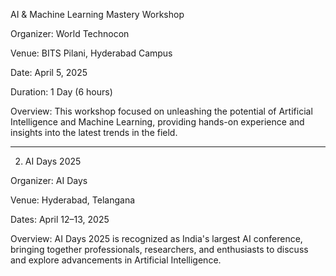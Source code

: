 AI & Machine Learning Mastery Workshop

Organizer: World Technocon

Venue: BITS Pilani, Hyderabad Campus

Date: April 5, 2025

Duration: 1 Day (6 hours)

Overview: This workshop focused on unleashing the potential of Artificial Intelligence and Machine Learning, providing hands-on experience and insights into the latest trends in the field.  



---

2. AI Days 2025

Organizer: AI Days

Venue: Hyderabad, Telangana

Dates: April 12–13, 2025

Overview: AI Days 2025 is recognized as India's largest AI conference, bringing together professionals, researchers, and enthusiasts to discuss and explore advancements in Artificial Intelligence.  
